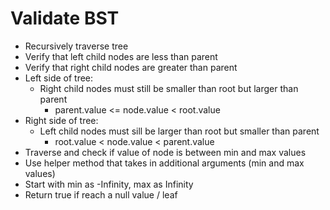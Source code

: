 # Validate BST

- Recursively traverse tree
- Verify that left child nodes are less than parent
- Verify that right child nodes are greater than parent
- Left side of tree:
  - Right child nodes must still be smaller than root but larger than parent
    - parent.value <= node.value < root.value
- Right side of tree:
  - Left child nodes must sill be larger than root but smaller than parent
    - root.value < node.value < parent.value
- Traverse and check if value of node is between min and max values
- Use helper method that takes in additional arguments (min and max values)
- Start with min as -Infinity, max as Infinity
- Return true if reach a null value / leaf
